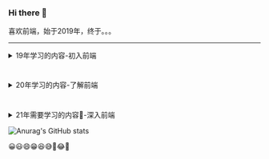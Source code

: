 ### Hi there 👋

喜欢前端，始于2019年，终于。。。

***

<details>
<summary>
19年学习的内容-初入前端
</summary>

- 前端三大金刚 JavaScript/HTML5/css 基础
- jQuery
- PHP 基础
- MySQL 基础
- 做了一个自己的网站，技术栈为前端jQuery+后端php

</details>

#

<details>
<summary>
20年学习的内容-了解前端
</summary>

- thinkPHP3.2
- vue2.0全家桶
- 学了点react
- nuxt.js
- 花了几个月时间重写了上一年做的那个网站技术栈改为前端vue3.0+nuxt.js后端thinkPHP3.2
- Redis
- Nginx
- python学了点皮毛，包括框架Django，但是环境太难搭学到勉强把教程看了，没有实践过。
- 看了几本图书，主要是三体
- 熟练使用Git版本管理工具
- 熟练使用typeScript
- 熟练使用webpack等前端构建工具
- 用layabox+typescript开发小游戏
- 做了6，7款小游戏。

</details>

#

<details>
<summary>
21年需要学习的内容🚀-深入前端
</summary>

- 看几本图书
- 学习js的各个细节。
- 看书@红宝书
- 看书@深入浅出node.js
- 看书@你不知道的JavaScript上中卷
- 看书@学习JavaScript数据结构与算法
- 看书@JavaScript设计模式与开发实践
- 看书@css揭秘
- 复习正则表达式+看书@学习正则表达式
- 学习tcp/ip协议族，了解基础就行
- 💪

</details>

![Anurag's GitHub stats](https://github-readme-stats.vercel.app/api?username=yayaluoya&theme=blueberry&show_icons=true)

😀😃😄😁😆😅🤣😂🙂

<!--
**yayaluoya/yayaluoya** is a ✨ _special_ ✨ repository because its `README.md` (this file) appears on your GitHub profile.

Here are some ideas to get you started:

- 🔭 I’m currently working on ...
- 🌱 I’m currently learning ...
- 👯 I’m looking to collaborate on ...
- 🤔 I’m looking for help with ...
- 💬 Ask me about ...
- 📫 How to reach me: ...
- 😄 Pronouns: ...
- ⚡ Fun fact: ...
-->
